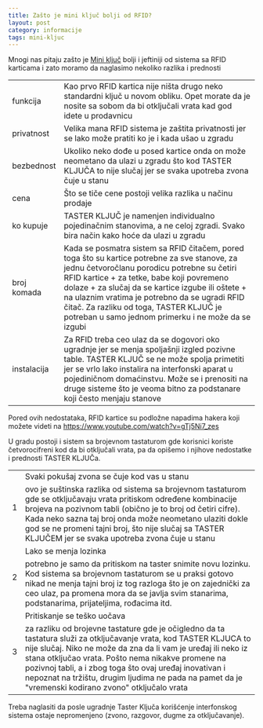 ```yaml
---
title: Zašto je mini ključ bolji od RFID?
layout: post
category: informacije
tags: mini-kljuc 
---
```


Mnogi nas pitaju zašto je [Mini ključ](/proizvodi/mini-kljuc) bolji i jeftiniji od sistema sa RFID karticama i zato moramo da naglasimo nekoliko razlika i prednosti

<table class="table table-striped special">
<tr>
 <td>
  funkcija
 </td>
 <td>
Kao prvo RFID kartica nije ništa drugo neko standardni ključ u novom obliku. Opet morate da je nosite sa sobom da bi otključali vrata kad god idete u prodavnicu 
 </td>
 </tr>
 <tr>
  <td>
   privatnost
  </td>
  <td>   
Velika mana RFID sistema je zaštita privatnosti jer se lako može pratiti ko je i kada ušao u zgradu
  </td>
 </tr>
 <tr>
   <td>
    bezbednost
   </td>
   <td>
Ukoliko neko dođe u posed kartice onda on može neometano da ulazi u zgradu što kod TASTER KLJUČA to nije slučaj jer se svaka upotreba zvona čuje u stanu
   </td>
  </tr>
  <tr>
   <td>
    cena
   </td>
   <td>
Što se tiče cene postoji velika razlika u načinu prodaje
   </td>
  </tr>
  <tr>
   <td>
ko kupuje
   </td>
   <td>
     TASTER KLJUČ je namenjen individualno pojedinačnim stanovima, a ne celoj zgradi. Svako bira način kako hoće da ulazi u zgradu
   </td>
   </tr>
  <tr>
   <td>
broj komada
    </td>
   <td>
Kada se posmatra sistem sa RFID čitačem, pored toga što su kartice potrebne za sve stanove, za jednu četvoročlanu porodicu potrebne su četiri RFID kartice + za tetke, babe koji povremeno dolaze + za slučaj da se kartice izgube ili oštete + na ulaznim vratima je potrebno da se ugradi RFID čitač. Za razliku od toga, TASTER KLJUČ je potreban u samo jednom primerku i ne može da se izgubi
  </td>
 </tr>
 <tr>
  <td>
   instalacija
  </td>
  <td>
  Za RFID treba ceo ulaz da se dogovori oko ugradnje jer se menja spoljašnji izgled pozivne table. TASTER KLJUČ se ne može spolja primetiti jer se vrlo lako instalira na interfonski aparat u pojediničnom domaćinstvu. Može se i prenositi na druge sisteme što je veoma bitno za podstanare koji često menjaju stanove
  </td>
 </tr>
</table>

Pored ovih nedostataka, RFID kartice su podložne napadima hakera koji možete videti na https://www.youtube.com/watch?v=gTj5Ni7_zes


U gradu postoji i sistem sa brojevnom tastaturom gde korisnici koriste četvorocifreni kod da bi otključali vrata, pa da opišemo i njihove nedostatke i prednosti TASTER KLJUČa.

<table class="table table-striped special">
<tr class="danger"><td rowspan="2">
1
</td><td>
Svaki pokušaj zvona se čuje kod vas u stanu
</td></tr>
<tr><td>
 ovo je suštinska razlika od sistema sa brojevnom tastaturom gde se otključavaju vrata pritiskom određene kombinacije brojeva na pozivnom tabli (obično je to broj od četiri cifre). Kada neko sazna taj broj onda može neometano ulaziti dokle god se ne promeni tajni broj, što nije slučaj sa TASTER KLJUČEM jer se svaka upotreba zvona čuje u stanu
</td></tr>
<tr class="warning"><td rowspan="2">
2
</td><td>
Lako se menja lozinka
</td></tr>
<tr><td>
potrebno je samo da pritiskom na taster snimite novu lozinku. Kod sistema sa brojevnom tastaturom se u praksi gotovo nikad ne menja tajni broj iz tog razloga što je on zajednički za ceo ulaz, pa promena mora da se javlja svim stanarima, podstanarima, prijateljima, rođacima itd.
</td></tr>
<tr class="success"><td rowspan="2">
3
</td><td>
Pritiskanje se teško uočava
</td></td>
<tr><td>
za razliku od brojevne tastature gde je očigledno da ta tastatura služi za otključavanje vrata, kod TASTER KLJUCA to nije slučaj. Niko ne može da zna da li vam je uređaj ili neko iz stana otključao vrata. Pošto nema nikakve promene na pozivnoj tabli, a i zbog toga što ovaj uređaj inovativan i nepoznat na tržištu, drugim ljudima ne pada na pamet da je "vremenski kodirano zvono" otključalo vrata 
</td></tr>
</table>

Treba naglasiti da posle ugradnje Taster Ključa korišćenje interfonskog sistema ostaje nepromenjeno (zvono, razgovor, dugme za otključavanje).


